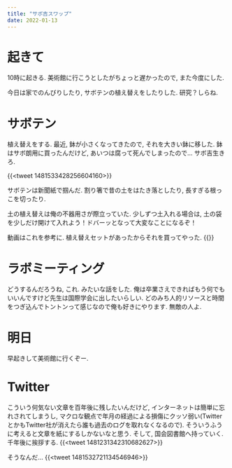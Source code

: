 ```yaml
---
title: "サボ吉スワップ"
date: 2022-01-13
---
```


# 起きて
10時に起きる. 美術館に行こうとしたがちょっと遅かったので, また今度にした.

今日は家でのんびりしたり, サボテンの植え替えをしたりした. 研究？しらね.

# サボテン
植え替えをする. 最近, 鉢が小さくなってきたので, それを大きい鉢に移した. 鉢はサボ朗用に買ったんだけど, あいつは腐って死んでしまったので... サボ吉生きろ.

{{<tweet 1481533428256604160>}}

サボテンは新聞紙で掴んだ. 割り箸で昔の土をはたき落としたり, 長すぎる根っこを切ったり.

土の植え替えは俺の不器用さが際立っていた. 少しずつ土入れる場合は, 土の袋を少しだけ開けて入れよう！ドバーッとなって大変なことになるぞ！

動画はこれを参考に. 植え替えセットがあったからそれを買ってやった.
{{<youtube EL5LAoFrZNA>}}

# ラボミーティング
どうするんだろうね, これ. みたいな話をした. 俺は卒業さえできればもう何でもいいんですけど先生は国際学会に出したいらしい. どのみち人的リソースと時間をつぎ込んでトントンって感じなので俺も好きにやります. 無敵の人よ.

# 明日
早起きして美術館に行くぞー.

# Twitter
こういう何気ない文章を百年後に残したいんだけど, インターネットは簡単に忘れされてしまうし, マクロな観点で年月の経過による損傷にクッソ弱い(TwitterとかもTwitter社が消えたら誰も過去のログを取れなくなるので). そういうふうに考えると文章を紙にするしかないなと思う. そして, 国会図書館へ持っていく. 千年後に挨拶する.
{{<tweet 1481231342310682627>}}

そうなんだ...
{{<tweet 1481532721134546946>}}